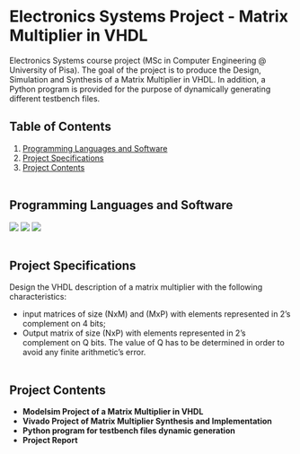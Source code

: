 # Electronics Systems Project - Matrix Multiplier in VHDL
Electronics Systems course project (MSc in Computer Engineering @ University of Pisa). The goal of the project is to produce the Design, Simulation and Synthesis of a Matrix Multiplier in VHDL. In addition, a Python program is provided for the purpose of dynamically generating different testbench files.


## Table of Contents
1. [Programming Languages and Software](#programming-languages-and-software)
2. [Project Specifications](#project-specifications)
3. [Project Contents](#project-contents)
</br></br>


## Programming Languages and Software
<div>
 <img src="https://img.shields.io/badge/python-%233776AB.svg?&style=for-the-badge&logo=python&logoColor=white" />
 <img src="https://img.shields.io/badge/VHDL-%23A6A9AA.svg?&style=for-the-badge&logo=litecoin=black" />
 <img src="https://img.shields.io/badge/ModelSim-%2316A5F3.svg?&style=for-the-badge&logo=iconjar=white" />
</div>
</br>


## Project Specifications
 Design the VHDL description of a matrix multiplier with the following characteristics: 
- input matrices of size (NxM) and (MxP) with elements represented in 2’s complement on 4 bits;
- Output matrix of size (NxP) with elements represented in 2’s complement on Q bits. The value of Q has to be determined in order to avoid any finite arithmetic’s error.
</br></br>


## Project Contents
- **Modelsim Project of a Matrix Multiplier in VHDL**
- **Vivado Project of Matrix Multiplier Synthesis and Implementation**
- **Python program for testbench files dynamic generation**
- **Project Report**
